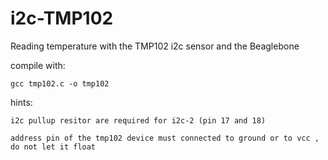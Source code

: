 i2c-TMP102
==========

Reading temperature with the TMP102 i2c sensor and the Beaglebone

compile with:

	gcc tmp102.c -o tmp102
	

hints:

	i2c pullup resitor are required for i2c-2 (pin 17 and 18)
	
	address pin of the tmp102 device must connected to ground or to vcc , do not let it float  